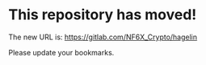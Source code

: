 # This repository has moved!

The new URL is: https://gitlab.com/NF6X_Crypto/hagelin

Please update your bookmarks.
